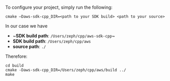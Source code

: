 To configure your project, simply run the following:

```
cmake –Daws-sdk-cpp_DIR=<path to your SDK build> <path to your source>
```

In our case we have

* ~**SDK build path**: `/Users/zeph/cpp/aws-sdk-cpp`~
* **SDK build path**: `/Users/zeph/cpp/aws`
* **source path**: `./`

Therefore:

```
cd build
cmake -Daws-sdk-cpp_DIR=/Users/zeph/cpp/aws/build ../
make
```
